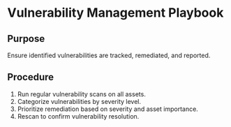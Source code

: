 
# Vulnerability Management Playbook

## Purpose
Ensure identified vulnerabilities are tracked, remediated, and reported.

## Procedure
1. Run regular vulnerability scans on all assets.
2. Categorize vulnerabilities by severity level.
3. Prioritize remediation based on severity and asset importance.
4. Rescan to confirm vulnerability resolution.
